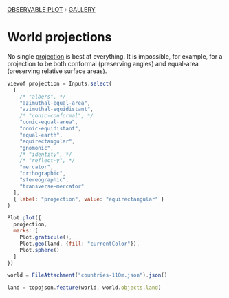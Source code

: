 <div style="color: grey; font: 13px/25.5px var(--sans-serif); text-transform: uppercase;"><h1 style="display: none;">Plot: World projections</h1><a href="/plot">Observable Plot</a> › <a href="/@observablehq/plot-gallery">Gallery</a></div>

# World projections

No single [projection](https://observablehq.com/plot/features/projections) is best at everything. It is impossible, for example, for a projection to be both conformal (preserving angles) and equal-area (preserving relative surface areas).

```js
viewof projection = Inputs.select(
  [
    /* "albers", */
    "azimuthal-equal-area",
    "azimuthal-equidistant",
    /* "conic-conformal", */
    "conic-equal-area",
    "conic-equidistant",
    "equal-earth",
    "equirectangular",
    "gnomonic",
    /* "identity", */
    /* "reflect-y", */
    "mercator",
    "orthographic",
    "stereographic",
    "transverse-mercator"
  ],
  { label: "projection", value: "equirectangular" }
)
```

```js echo
Plot.plot({
  projection,
  marks: [
    Plot.graticule(),
    Plot.geo(land, {fill: "currentColor"}),
    Plot.sphere()
  ]
})
```

```js echo
world = FileAttachment("countries-110m.json").json()
```

```js echo
land = topojson.feature(world, world.objects.land)
```
